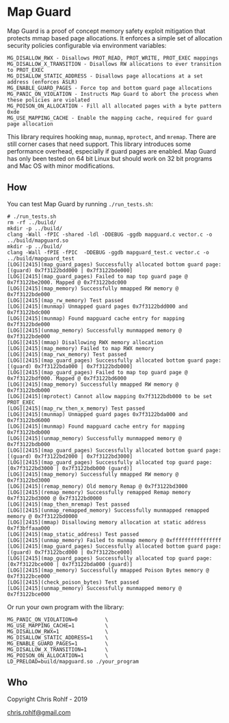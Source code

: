 # Map Guard

Map Guard is a proof of concept memory safety exploit mitigation that protects mmap based page allocations. It enforces a simple set of allocation security policies configurable via environment variables:

```
MG_DISALLOW_RWX - Disallows PROT_READ, PROT_WRITE, PROT_EXEC mappings
MG_DISALLOW_X_TRANSITION - Disallows RW allocations to ever transition to PROT_EXEC
MG_DISALLOW_STATIC_ADDRESS - Disallows page allocations at a set address (enforces ASLR)
MG_ENABLE_GUARD_PAGES - Force top and bottom guard page allocations
MG_PANIC_ON_VIOLATION - Instructs Map Guard to abort the process when these policies are violated
MG_POISON_ON_ALLOCATION - Fill all allocated pages with a byte pattern 0xde
MG_USE_MAPPING_CACHE - Enable the mapping cache, required for guard page allocation
```

This library requires hooking `mmap`, `munmap`, `mprotect`, and `mremap`. There are still corner cases that need support. This library introduces some performance overhead, especially if guard pages are enabled. Map Guard has only been tested on 64 bit Linux but should work on 32 bit programs and Mac OS with minor modifications. 

## How

You can test Map Guard by running `./run_tests.sh`:

```
# ./run_tests.sh 
rm -rf ../build/
mkdir -p ../build/
clang -Wall -fPIC -shared -ldl -DDEBUG -ggdb mapguard.c vector.c -o ../build/mapguard.so
mkdir -p ../build/
clang -Wall -fPIE -fPIC  -DDEBUG -ggdb mapguard_test.c vector.c -o ../build/mapguard_test
[LOG][2415](map_guard_pages) Successfully allocated bottom guard page: [(guard) 0x7f3122bdd000 | 0x7f3122bde000]
[LOG][2415](map_guard_pages) Failed to map top guard page @ 0x7f3122be2000. Mapped @ 0x7f3122bdc000
[LOG][2415](map_memory) Successfully mmapped RW memory @ 0x7f3122bde000
[LOG][2415](map_rw_memory) Test passed
[LOG][2415](munmap) Unmapped guard pages 0x7f3122bdd000 and 0x7f3122bdc000
[LOG][2415](munmap) Found mapguard cache entry for mapping 0x7f3122bde000
[LOG][2415](unmap_memory) Successfully munmapped memory @ 0x7f3122bde000
[LOG][2415](mmap) Disallowing RWX memory allocation
[LOG][2415](map_memory) Failed to map RWX memory
[LOG][2415](map_rwx_memory) Test passed
[LOG][2415](map_guard_pages) Successfully allocated bottom guard page: [(guard) 0x7f3122bda000 | 0x7f3122bdb000]
[LOG][2415](map_guard_pages) Failed to map top guard page @ 0x7f3122bdf000. Mapped @ 0x7f3122bd6000
[LOG][2415](map_memory) Successfully mmapped RW memory @ 0x7f3122bdb000
[LOG][2415](mprotect) Cannot allow mapping 0x7f3122bdb000 to be set PROT_EXEC
[LOG][2415](map_rw_then_x_memory) Test passed
[LOG][2415](munmap) Unmapped guard pages 0x7f3122bda000 and 0x7f3122bd6000
[LOG][2415](munmap) Found mapguard cache entry for mapping 0x7f3122bdb000
[LOG][2415](unmap_memory) Successfully munmapped memory @ 0x7f3122bdb000
[LOG][2415](map_guard_pages) Successfully allocated bottom guard page: [(guard) 0x7f3122bd2000 | 0x7f3122bd3000]
[LOG][2415](map_guard_pages) Successfully allocated top guard page: [0x7f3122bd3000 | 0x7f3122bdb000 (guard)]
[LOG][2415](map_memory) Successfully mmapped RW memory @ 0x7f3122bd3000
[LOG][2415](remap_memory) Old memory Remap @ 0x7f3122bd3000
[LOG][2415](remap_memory) Successfully remapped Remap memory 0x7f3122bd3000 @ 0x7f3122bd0000
[LOG][2415](map_then_mremap) Test passed
[LOG][2415](unmap_remapped_memory) Successfully munmapped remapped memory @ 0x7f3122bd0000
[LOG][2415](mmap) Disallowing memory allocation at static address 0x7f3bffaaa000
[LOG][2415](map_static_address) Test passed
[LOG][2415](unmap_memory) Failed to munmap memory @ 0xffffffffffffffff
[LOG][2415](map_guard_pages) Successfully allocated bottom guard page: [(guard) 0x7f3122bcd000 | 0x7f3122bce000]
[LOG][2415](map_guard_pages) Successfully allocated top guard page: [0x7f3122bce000 | 0x7f3122bda000 (guard)]
[LOG][2415](map_memory) Successfully mmapped Poison Bytes memory @ 0x7f3122bce000
[LOG][2415](check_poison_bytes) Test passed
[LOG][2415](unmap_memory) Successfully munmapped memory @ 0x7f3122bce000
```

Or run your own program with the library:

```
MG_PANIC_ON_VIOLATION=0			\
MG_USE_MAPPING_CACHE=1			\
MG_DISALLOW_RWX=1				\
MG_DISALLOW_STATIC_ADDRESS=1	\
MG_ENABLE_GUARD_PAGES=1			\
MG_DISALLOW_X_TRANSITION=1		\
MG_POISON_ON_ALLOCATION=1		\
LD_PRELOAD=build/mapguard.so ./your_program
```

## Who

Copyright Chris Rohlf - 2019

chris.rohlf@gmail.com

